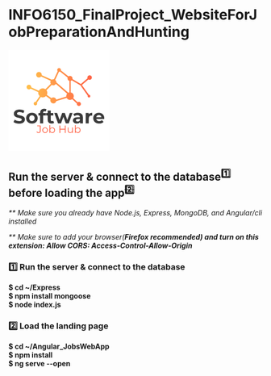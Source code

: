 # INFO6150_FinalProject_WebsiteForJobPreparationAndHunting
<img src="Angular_JobsWebApp/src/assets/logo.png">

## Run the server & connect to the database<sup>1️⃣</sup> before loading the app<sup><s>2️⃣</s></sup>
<p><i>** Make sure you already have Node.js, Express, MongoDB, and Angular/cli installed</i></p>
<p><i>** Make sure to add your browser(<b>Firefox<b> recommended) and turn on this extension: <b>Allow CORS: Access-Control-Allow-Origin</b></i></p>

### 1️⃣ Run the server & connect to the database
$ cd ~/Express<br>
$ npm install mongoose<br>
$ node index.js


### 2️⃣ Load the landing page
$ cd ~/Angular_JobsWebApp<br>
$ npm install<br>
$ ng serve --open
